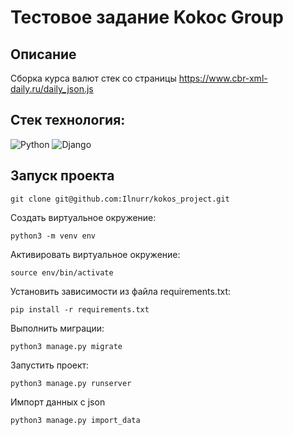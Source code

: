 # Тестовое задание Kokoc Group 
## Описание 
Сборка курса валют стек со страницы https://www.cbr-xml-daily.ru/daily_json.js

## Стек технология:
![Python](https://img.shields.io/badge/python-3670A0?style=for-the-badge&logo=python&logoColor=ffdd54)
![Django](https://img.shields.io/badge/django-%23092E20.svg?style=for-the-badge&logo=django&logoColor=white)

## Запуск проекта 
```
git clone git@github.com:Ilnurr/kokos_project.git
```
Создать виртуальное окружение:

```
python3 -m venv env
```

Активировать виртуальное окружение:

```
source env/bin/activate 
```

Установить зависимости из файла requirements.txt:

```
pip install -r requirements.txt 
```
 
Выполнить миграции:

```
python3 manage.py migrate 
```

Запустить проект:

```
python3 manage.py runserver
```
Импорт данных с json 
```
python3 manage.py import_data
```
